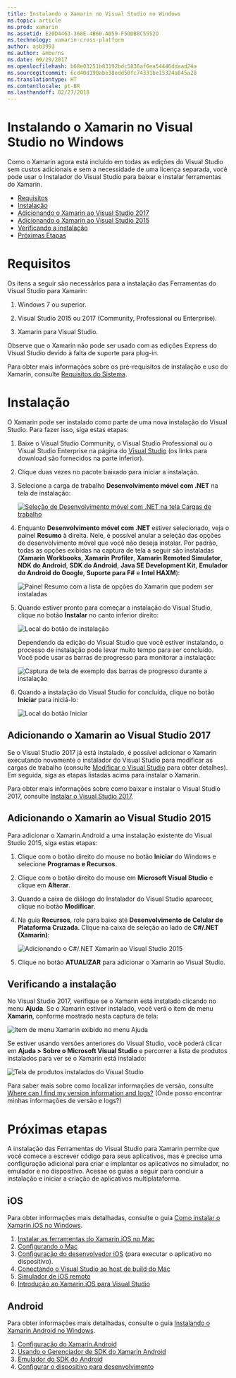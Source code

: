 ```yaml
---
title: Instalando o Xamarin no Visual Studio no Windows
ms.topic: article
ms.prod: xamarin
ms.assetid: E20D4463-368E-4B60-A059-F50DB8C5552D
ms.technology: xamarin-cross-platform
author: asb3993
ms.author: amburns
ms.date: 09/29/2017
ms.openlocfilehash: b68e03251b83192bdc5836af6ea54446ddaad24a
ms.sourcegitcommit: 6cd40d190abe38edd50fc74331be15324a845a28
ms.translationtype: HT
ms.contentlocale: pt-BR
ms.lasthandoff: 02/27/2018
---
```

# <a name="installing-xamarin-in-visual-studio-on-windows"></a>Instalando o Xamarin no Visual Studio no Windows

Como o Xamarin agora está incluído em todas as edições do Visual Studio sem custos adicionais e sem a necessidade de uma licença separada, você pode usar o Instalador do Visual Studio para baixar e instalar ferramentas do Xamarin.


-   [Requisitos](#requirements)
-   [Instalação](#installation)
-   [Adicionando o Xamarin ao Visual Studio 2017](#vs2017)
-   [Adicionando o Xamarin ao Visual Studio 2015](#vs2015)
-   [Verificando a instalação](#verifying)
-   [Próximas Etapas](#nextsteps)


<a name="requirements" />

# <a name="requirements"></a>Requisitos

Os itens a seguir são necessários para a instalação das Ferramentas do Visual Studio para Xamarin:

1. Windows 7 ou superior.

2. Visual Studio 2015 ou 2017 (Community, Professional ou Enterprise).

3. Xamarin para Visual Studio.

Observe que o Xamarin não pode ser usado com as edições Express do Visual Studio devido à falta de suporte para plug-in.

Para obter mais informações sobre os pré-requisitos de instalação e uso do Xamarin, consulte [Requisitos do Sistema](~/cross-platform/get-started/requirements.md).


<a name="installation" />

# <a name="installation"></a>Instalação

O Xamarin pode ser instalado como parte de uma nova instalação do Visual Studio.
Para fazer isso, siga estas etapas:

1. Baixe o Visual Studio Community, o Visual Studio Professional ou o Visual Studio Enterprise na página do [Visual Studio](https://www.visualstudio.com/vs/) (os links para download são fornecidos na parte inferior).

2. Clique duas vezes no pacote baixado para iniciar a instalação.

3. Selecione a carga de trabalho **Desenvolvimento móvel com .NET** na tela de instalação: 

    [![Seleção de Desenvolvimento móvel com .NET na tela Cargas de trabalho](windows-images/01-mobile-dev-workload-sml.png)](windows-images/01-mobile-dev-workload.png)

4. Enquanto **Desenvolvimento móvel com .NET** estiver selecionado, veja o painel **Resumo** à direita. Nele, é possível anular a seleção das opções de desenvolvimento móvel que você não deseja instalar. Por padrão, todas as opções exibidas na captura de tela a seguir são instaladas (**Xamarin Workbooks**, **Xamarin Profiler**, **Xamarin Remoted Simulator**, **NDK do Android**, **SDK do Android**, **Java SE Development Kit**, **Emulador do Android do Google**, **Suporte para F#** e **Intel HAXM**):

    ![Painel Resumo com a lista de opções do Xamarin que podem ser instaladas](windows-images/02-summary.png)

5. Quando estiver pronto para começar a instalação do Visual Studio, clique no botão **Instalar** no canto inferior direito:

    ![Local do botão de instalação](windows-images/03-click-install.png)

   Dependendo da edição do Visual Studio que você estiver instalando, o processo de instalação pode levar muito tempo para ser concluído. Você pode usar as barras de progresso para monitorar a instalação:

    ![Captura de tela de exemplo das barras de progresso durante a instalação](windows-images/04-progress-bars.png)

6. Quando a instalação do Visual Studio for concluída, clique no botão **Iniciar** para iniciá-lo:

    ![Local do botão Iniciar](windows-images/05-launch.png)


<a name="vs2017" />

## <a name="adding-xamarin-to-visual-studio-2017"></a>Adicionando o Xamarin ao Visual Studio 2017

Se o Visual Studio 2017 já está instalado, é possível adicionar o Xamarin executando novamente o instalador do Visual Studio para modificar as cargas de trabalho (consulte [Modificar o Visual Studio](https://docs.microsoft.com/visualstudio/install/modify-visual-studio) para obter detalhes). Em seguida, siga as etapas listadas acima para instalar o Xamarin.

Para obter mais informações sobre como baixar e instalar o Visual Studio 2017, consulte [Instalar o Visual Studio 2017](https://docs.microsoft.com/visualstudio/install/install-visual-studio).


<a name="vs2015" />

## <a name="adding-xamarin-to-visual-studio-2015"></a>Adicionando o Xamarin ao Visual Studio 2015

Para adicionar o Xamarin.Android a uma instalação existente do Visual Studio 2015, siga estas etapas:

1. Clique com o botão direito do mouse no botão **Iniciar** do Windows e selecione **Programas e Recursos**.

2. Clique com o botão direito do mouse em **Microsoft Visual Studio** e clique em **Alterar**.

3. Quando a caixa de diálogo do Instalador do Visual Studio aparecer, clique no botão **Modificar**.

4. Na guia **Recursos**, role para baixo até **Desenvolvimento de Celular de Plataforma Cruzada**. Clique na caixa de seleção ao lado de **C#/.NET (Xamarin)**:

    ![Adicionando o C#/.NET Xamarin ao Visual Studio 2015](windows-images/06-add-xamarin.png)

5. Clique no botão **ATUALIZAR** para adicionar o Xamarin ao Visual Studio.


<a name="verifying" />

## <a name="verifying-installation"></a>Verificando a instalação

No Visual Studio 2017, verifique se o Xamarin está instalado clicando no menu **Ajuda**. Se o Xamarin estiver instalado, você verá o item de menu **Xamarin**, conforme mostrado nesta captura de tela:

![Item de menu Xamarin exibido no menu Ajuda](windows-images/12-xamarin-menu-item.png)

Se estiver usando versões anteriores do Visual Studio, você poderá clicar em **Ajuda > Sobre o Microsoft Visual Studio** e percorrer a lista de produtos instalados para ver se o Xamarin está instalado:

![Tela de produtos instalados do Visual Studio](windows-images/13-xamarin-is-installed.png)

Para saber mais sobre como localizar informações de versão, consulte [Where can I find my version information and logs?](~/cross-platform/troubleshooting/questions/version-logs.md) (Onde posso encontrar minhas informações de versão e logs?)

<a name="nextsteps" />

# <a name="next-steps"></a>Próximas etapas

A instalação das Ferramentas do Visual Studio para Xamarin permite que você comece a escrever código para seus aplicativos, mas é preciso uma configuração adicional para criar e implantar os aplicativos no simulador, no emulador e no dispositivo. Acesse os guias a seguir para concluir a instalação e iniciar a criação de aplicativos multiplataforma.

## <a name="ios"></a>iOS

Para obter informações mais detalhadas, consulte o guia [Como instalar o Xamarin.iOS no Windows](~/ios/get-started/installation/windows/index.md). 

1. [Instalar as ferramentas do Xamarin.iOS no Mac](~/ios/get-started/installation/windows/index.md#installation)
2. [Configurando o Mac](~/ios/get-started/installation/windows/index.md#configuration)
3. [Configuração do desenvolvedor iOS](~/ios/get-started/installation/windows/index.md#developersetup) (para executar o aplicativo no dispositivo).
4. [Conectando o Visual Studio ao host de build do Mac](~/ios/get-started/installation/windows/index.md#connectingtomac)
5. [Simulador de iOS remoto](~/tools/ios-simulator.md)
6. [Introdução ao Xamarin.iOS para Visual Studio](~/ios/get-started/installation/windows/introduction-to-xamarin-ios-for-visual-studio.md)

## <a name="android"></a>Android

Para obter informações mais detalhadas, consulte o guia [Instalando o Xamarin.Android no Windows](~/android/get-started/installation/windows.md).

1. [Configuração do Xamarin.Android](~/android/get-started/installation/windows.md#configuration)
2. [Usando o Gerenciador de SDK do Xamarin Android](~/android/get-started/installation/android-sdk.md?ide=vs)
3. [Emulador do SDK do Android](~/android/get-started/installation/android-emulator/index.md)
4. [Configurar o dispositivo para desenvolvimento](~/android/get-started/installation/set-up-device-for-development.md)
